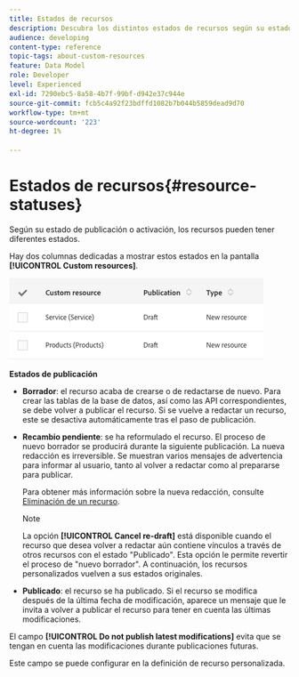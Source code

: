 ```yaml
---
title: Estados de recursos
description: Descubra los distintos estados de recursos según su estado de publicación.
audience: developing
content-type: reference
topic-tags: about-custom-resources
feature: Data Model
role: Developer
level: Experienced
exl-id: 7290ebc5-8a58-4b7f-99bf-d942e37c944e
source-git-commit: fcb5c4a92f23bdffd1082b7b044b5859dead9d70
workflow-type: tm+mt
source-wordcount: '223'
ht-degree: 1%

---
```


# Estados de recursos{#resource-statuses}

Según su estado de publicación o activación, los recursos pueden tener diferentes estados.

Hay dos columnas dedicadas a mostrar estos estados en la pantalla **[!UICONTROL Custom resources]**.

![](assets/schema_colonne_1.png)

**Estados de publicación**

* **Borrador**: el recurso acaba de crearse o de redactarse de nuevo. Para crear las tablas de la base de datos, así como las API correspondientes, se debe volver a publicar el recurso. Si se vuelve a redactar un recurso, este se desactiva automáticamente tras el paso de publicación.
* **Recambio pendiente**: se ha reformulado el recurso. El proceso de nuevo borrador se producirá durante la siguiente publicación. La nueva redacción es irreversible. Se muestran varios mensajes de advertencia para informar al usuario, tanto al volver a redactar como al prepararse para publicar.

   Para obtener más información sobre la nueva redacción, consulte [Eliminación de un recurso](../../developing/using/deleting-a-resource.md).

   >[!NOTE]
   >
   >La opción **[!UICONTROL Cancel re-draft]** está disponible cuando el recurso que desea volver a redactar aún contiene vínculos a través de otros recursos con el estado &quot;Publicado&quot;. Esta opción le permite revertir el proceso de &quot;nuevo borrador&quot;. A continuación, los recursos personalizados vuelven a sus estados originales.

* **Publicado**: el recurso se ha publicado. Si el recurso se modifica después de la última fecha de modificación, aparece un mensaje que le invita a volver a publicar el recurso para tener en cuenta las últimas modificaciones.

El campo **[!UICONTROL Do not publish latest modifications]** evita que se tengan en cuenta las modificaciones durante publicaciones futuras.

Este campo se puede configurar en la definición de recurso personalizada.

